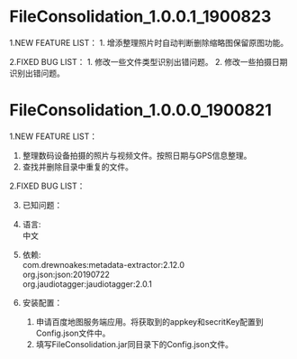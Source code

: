 # FileConsolidation_1.0.0.1_1900823
1.NEW FEATURE LIST：
    1. 增添整理照片时自动判断删除缩略图保留原图功能。

2.FIXED BUG LIST：
    1. 修改一些文件类型识别出错问题。
    2. 修改一些拍摄日期识别出错问题。

# FileConsolidation_1.0.0.0_1900821
1.NEW FEATURE LIST：<br>
  1) 整理数码设备拍摄的照片与视频文件。按照日期与GPS信息整理。<br>
  2) 查找并删除目录中重复的文件。<br>

2.FIXED BUG LIST：<br>

3. 已知问题：<br>

2. 语言:<br>
   中文<br>

3. 依赖:<br>
    com.drewnoakes:metadata-extractor:2.12.0<br>
    org.json:json:20190722<br>
    org.jaudiotagger:jaudiotagger:2.0.1<br>

4. 安装配置：<br>
   	1) 申请百度地图服务端应用。将获取到的appkey和secritKey配置到Config.json文件中。<br>
   	2) 填写FileConsolidation.jar同目录下的Config.json文件。<br>


